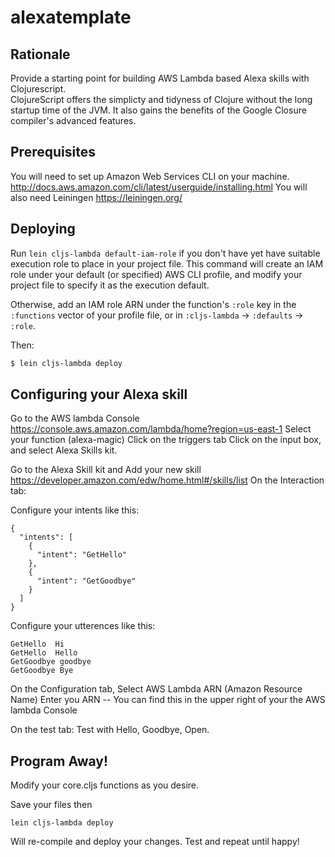 # alexatemplate
## Rationale

Provide a starting point for building AWS Lambda based Alexa skills with Clojurescript.   
ClojureScript offers the simplicty and tidyness of Clojure without the long startup time of the JVM.
It also gains the benefits of the Google Closure compiler's advanced features.

## Prerequisites 

You will need to set up Amazon Web Services CLI on your machine.
http://docs.aws.amazon.com/cli/latest/userguide/installing.html
You will also need Leiningen
https://leiningen.org/

## Deploying

Run `lein cljs-lambda default-iam-role` if you don't have yet have suitable
execution role to place in your project file.  This command will create an IAM
role under your default (or specified) AWS CLI profile, and modify your project
file to specify it as the execution default.

Otherwise, add an IAM role ARN under the function's `:role` key in the
`:functions` vector of your profile file, or in `:cljs-lambda` -> `:defaults` ->
`:role`.

Then:

```sh
$ lein cljs-lambda deploy
```

## Configuring your Alexa skill

Go to the AWS lambda Console
https://console.aws.amazon.com/lambda/home?region=us-east-1
Select your function  (alexa-magic)
Click on the triggers tab
Click on the input box, and select Alexa Skills kit.

Go to the Alexa Skill kit and Add your new skill  
https://developer.amazon.com/edw/home.html#/skills/list
On the Interaction tab:

Configure your intents like this:
```
{
  "intents": [
    {
      "intent": "GetHello"
    },
    {
      "intent": "GetGoodbye"
    }
  ]
}
```

Configure your utterences like this:

```
GetHello  Hi
GetHello  Hello
GetGoodbye goodbye
GetGoodbye Bye 
```

On the Configuration tab, 
Select AWS Lambda ARN (Amazon Resource Name)
Enter you ARN --  You can find this in the upper right of your the AWS lambda Console

On the test tab:
Test with Hello, Goodbye,  Open.  

## Program Away!
Modify your core.cljs functions as you desire.  

Save your files then 

```
lein cljs-lambda deploy
```
Will re-compile and deploy your changes.   Test and repeat until happy!


